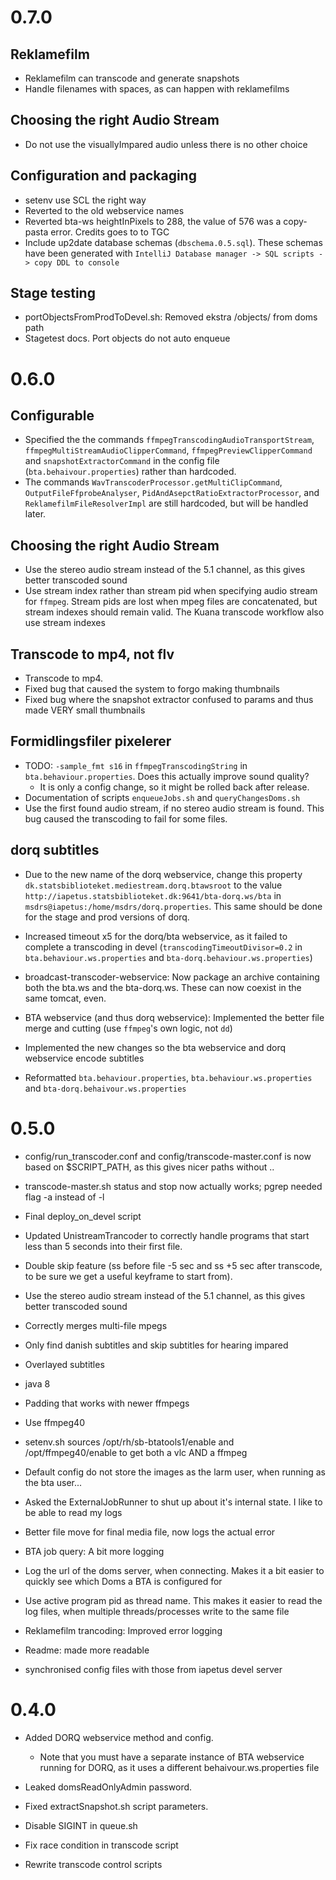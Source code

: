 0.7.0
=====

Reklamefilm
------------
* Reklamefilm can transcode and generate snapshots
* Handle filenames with spaces, as can happen with reklamefilms

Choosing the right Audio Stream
-------------------------------
* Do not use the visuallyImpared audio unless there is no other choice

Configuration and packaging
--------------
* setenv use SCL the right way
* Reverted to the old webservice names
* Reverted bta-ws heightInPixels to 288, the value of 576 was a copy-pasta error. Credits goes to to TGC
* Include up2date database schemas (`dbschema.0.5.sql`). These schemas have been generated with `IntelliJ Database manager -> SQL scripts -> copy DDL to console`

Stage testing
-------------
* portObjectsFromProdToDevel.sh: Removed ekstra /objects/ from doms path
* Stagetest docs. Port objects do not auto enqueue 


0.6.0
=======

Configurable
------------
* Specified the the commands `ffmpegTranscodingAudioTransportStream`, `ffmpegMultiStreamAudioClipperCommand`, `ffmpegPreviewClipperCommand` and `snapshotExtractorCommand` in the config file (`bta.behaivour.properties`) rather than hardcoded. 
* The commands `WavTranscoderProcessor.getMultiClipCommand`, `OutputFileFfprobeAnalyser`, `PidAndAsepctRatioExtractorProcessor`, and `ReklamefilmFileResolverImpl` are still hardcoded, but will be handled later.  

Choosing the right Audio Stream
-------------------------------
* Use the stereo audio stream instead of the 5.1 channel, as this gives better transcoded sound
* Use stream index rather than stream pid when specifying audio stream for `ffmpeg`. Stream pids are lost when mpeg files are concatenated, but stream indexes should remain valid. The Kuana transcode workflow also use stream indexes 


Transcode to mp4, not flv
-------------------------
* Transcode to mp4.
* Fixed bug that caused the system to forgo making thumbnails
* Fixed bug where the snapshot extractor confused to params and thus made VERY small thumbnails

Formidlingsfiler pixelerer
--------------------------

* TODO: `-sample_fmt s16` in `ffmpegTranscodingString` in `bta.behaviour.properties`. Does this actually improve sound quality?
    * It is only a config change, so it might be rolled back after release.  
* Documentation of scripts `enqueueJobs.sh` and `queryChangesDoms.sh` 
* Use the first found audio stream, if no stereo audio stream is found. This bug caused the transcoding to fail for some files.

dorq subtitles
--------------

* Due to the new name of the dorq webservice, change this property
`dk.statsbiblioteket.mediestream.dorq.btawsroot` to the value `http://iapetus.statsbiblioteket.dk:9641/bta-dorq.ws/bta` 
in `msdrs@iapetus:/home/msdrs/dorq.properties`. This same should be done for the stage and prod versions of dorq.

* Increased timeout x5 for the dorq/bta webservice, as it failed to complete a transcoding in devel (`transcodingTimeoutDivisor=0.2` in `bta.behaviour.ws.properties` and `bta-dorq.behaviour.ws.properties`)

* broadcast-transcoder-webservice: Now package an archive containing both the bta.ws and the bta-dorq.ws. These can now coexist in the same tomcat, even.

* BTA webservice (and thus dorq webservice): Implemented the better file merge and cutting (use `ffmpeg`'s own logic, not `dd`)

* Implemented the new changes so the bta webservice and dorq webservice encode subtitles

* Reformatted `bta.behaviour.properties`, `bta.behaviour.ws.properties` and `bta-dorq.behaivour.ws.properties`


0.5.0
=====
* config/run_transcoder.conf and config/transcode-master.conf is now based on $SCRIPT_PATH, as this gives nicer paths without ..
* transcode-master.sh status and stop now actually works;  pgrep needed flag -a instead of -l

* Final deploy_on_devel script

* Updated UnistreamTrancoder to correctly handle programs that start less than 5 seconds into their first file.
* Double skip feature (ss before file -5 sec and ss +5 sec after transcode, to be sure we get a useful keyframe to start from).

* Use the stereo audio stream instead of the 5.1 channel, as this gives better transcoded sound

* Correctly merges multi-file mpegs

* Only find danish subtitles and skip subtitles for hearing impared
* Overlayed subtitles

* java 8 

* Padding that works with newer ffmpegs
* Use ffmpeg40
* setenv.sh sources /opt/rh/sb-btatools1/enable and /opt/ffmpeg40/enable to get both a vlc AND a ffmpeg

* Default config do not store the images as the larm user, when running as the bta user...

* Asked the ExternalJobRunner to shut up about it's internal state. I like to be able to read my logs
* Better file move for final media file, now logs the actual error
* BTA job query: A bit more logging
* Log the url of the doms server, when connecting. Makes it a bit easier to quickly see which Doms a BTA is configured for
* Use active program pid as thread name. This makes it easier to read the log files, when multiple threads/processes write to the same file
* Reklamefilm trancoding: Improved error logging

* Readme: made more readable

* synchronised config files with those from iapetus devel server


0.4.0
=====

* Added DORQ webservice method and config.
    * Note that you must have a separate instance of BTA webservice running for DORQ, as it uses a different behaivour.ws.properties file
* Leaked domsReadOnlyAdmin password.

* Fixed extractSnapshot.sh script parameters.

* Disable SIGINT in queue.sh
* Fix race condition in transcode script
* Rewrite transcode control scripts